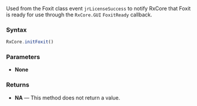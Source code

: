 Used from the Foxit class event `jrLicenseSuccess` to notify RxCore that Foxit is ready for use through the `RxCore.GUI` `FoxitReady` callback.

### Syntax

```typescript
RxCore.initFoxit()
```

### Parameters

- **None**

### Returns

- **NA** — This method does not return a value.